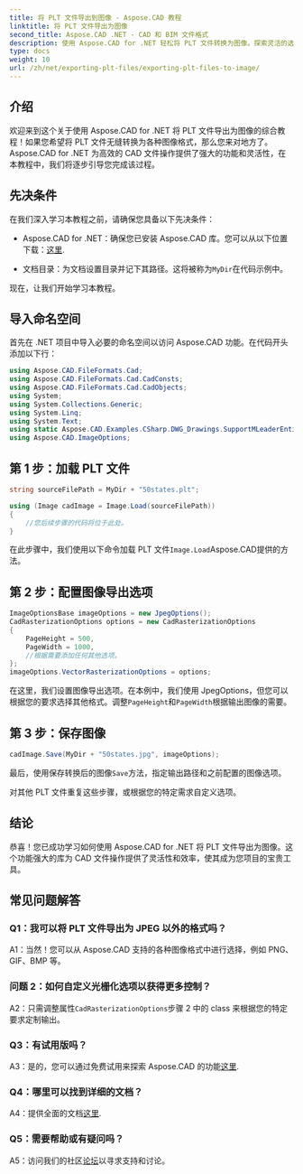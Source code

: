 ```yaml
---
title: 将 PLT 文件导出到图像 - Aspose.CAD 教程
linktitle: 将 PLT 文件导出为图像
second_title: Aspose.CAD .NET - CAD 和 BIM 文件格式
description: 使用 Aspose.CAD for .NET 轻松将 PLT 文件转换为图像。探索灵活的选项和无缝集成，以满足您的 CAD 文件操作需求。
type: docs
weight: 10
url: /zh/net/exporting-plt-files/exporting-plt-files-to-image/
---
```

## 介绍

欢迎来到这个关于使用 Aspose.CAD for .NET 将 PLT 文件导出为图像的综合教程！如果您希望将 PLT 文件无缝转换为各种图像格式，那么您来对地方了。 Aspose.CAD for .NET 为高效的 CAD 文件操作提供了强大的功能和灵活性，在本教程中，我们将逐步引导您完成该过程。

## 先决条件

在我们深入学习本教程之前，请确保您具备以下先决条件：

-  Aspose.CAD for .NET：确保您已安装 Aspose.CAD 库。您可以从以下位置下载：[这里](https://releases.aspose.com/cad/net/).

- 文档目录：为文档设置目录并记下其路径。这将被称为`MyDir`在代码示例中。

现在，让我们开始学习本教程。

## 导入命名空间

首先在 .NET 项目中导入必要的命名空间以访问 Aspose.CAD 功能。在代码开头添加以下行：

```csharp
using Aspose.CAD.FileFormats.Cad;
using Aspose.CAD.FileFormats.Cad.CadConsts;
using Aspose.CAD.FileFormats.Cad.CadObjects;
using System;
using System.Collections.Generic;
using System.Linq;
using System.Text;
using static Aspose.CAD.Examples.CSharp.DWG_Drawings.SupportMLeaderEntityForDWGFormat;
using Aspose.CAD.ImageOptions;
```

## 第 1 步：加载 PLT 文件

```csharp
string sourceFilePath = MyDir + "50states.plt";

using (Image cadImage = Image.Load(sourceFilePath))
{
    //您后续步骤的代码将位于此处。
}
```

在此步骤中，我们使用以下命令加载 PLT 文件`Image.Load`Aspose.CAD提供的方法。

## 第 2 步：配置图像导出选项

```csharp
ImageOptionsBase imageOptions = new JpegOptions();
CadRasterizationOptions options = new CadRasterizationOptions
{
    PageHeight = 500,
    PageWidth = 1000,
    //根据需要添加任何其他选项。
};
imageOptions.VectorRasterizationOptions = options;
```

在这里，我们设置图像导出选项。在本例中，我们使用 JpegOptions，但您可以根据您的要求选择其他格式。调整`PageHeight`和`PageWidth`根据输出图像的需要。

## 第 3 步：保存图像

```csharp
cadImage.Save(MyDir + "50states.jpg", imageOptions);
```

最后，使用保存转换后的图像`Save`方法，指定输出路径和之前配置的图像选项。

对其他 PLT 文件重复这些步骤，或根据您的特定需求自定义选项。

## 结论

恭喜！您已成功学习如何使用 Aspose.CAD for .NET 将 PLT 文件导出为图像。这个功能强大的库为 CAD 文件操作提供了灵活性和效率，使其成为您项目的宝贵工具。

## 常见问题解答

### Q1：我可以将 PLT 文件导出为 JPEG 以外的格式吗？

A1：当然！您可以从 Aspose.CAD 支持的各种图像格式中进行选择，例如 PNG、GIF、BMP 等。

### 问题 2：如何自定义光栅化选项以获得更多控制？

 A2：只需调整属性`CadRasterizationOptions`步骤 2 中的 class 来根据您的特定要求定制输出。

### Q3：有试用版吗？

 A3：是的，您可以通过免费试用来探索 Aspose.CAD 的功能[这里](https://releases.aspose.com/).

### Q4：哪里可以找到详细的文档？

 A4：提供全面的文档[这里](https://reference.aspose.com/cad/net/).

### Q5：需要帮助或有疑问吗？

A5：访问我们的社区[论坛](https://forum.aspose.com/c/cad/19)以寻求支持和讨论。
